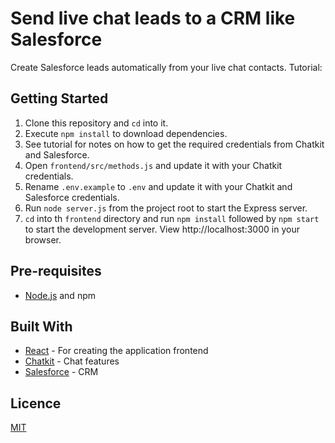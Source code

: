 # Send live chat leads to a CRM like Salesforce

Create Salesforce leads automatically from your live chat contacts. Tutorial:

## Getting Started

1. Clone this repository and `cd` into it.
2. Execute `npm install` to download dependencies.
3. See tutorial for notes on how to get the required credentials from Chatkit and Salesforce.
4. Open `frontend/src/methods.js` and update it with your Chatkit credentials.
5. Rename `.env.example` to `.env` and update it with your Chatkit and Salesforce credentials.
6. Run `node server.js` from the project root to start the Express server.
7. `cd` into th `frontend` directory and run `npm install` followed by `npm start` to start the development server. View http://localhost:3000 in your browser.

## Pre-requisites

- [Node.js](https://nodejs.org/en) and npm

## Built With

- [React](https://reactjs.org) - For creating the application frontend
- [Chatkit](https://pusher.com/chatkit) - Chat features
- [Salesforce](https://salesforce.com) - CRM

## Licence

[MIT](https://opensource.org/licenses/MIT)

